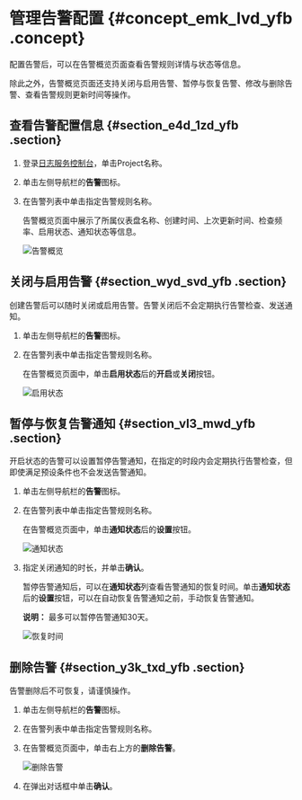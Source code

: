# 管理告警配置 {#concept_emk_lvd_yfb .concept}

配置告警后，可以在告警概览页面查看告警规则详情与状态等信息。

除此之外，告警概览页面还支持关闭与启用告警、暂停与恢复告警、修改与删除告警、查看告警规则更新时间等操作。

## 查看告警配置信息 {#section_e4d_1zd_yfb .section}

1.  登录[日志服务控制台](https://sls.console.aliyun.com)，单击Project名称。
2.  单击左侧导航栏的**告警**图标。
3.  在告警列表中单击指定告警规则名称。

    告警概览页面中展示了所属仪表盘名称、创建时间、上次更新时间、检查频率、启用状态、通知状态等信息。

    ![告警概览](http://static-aliyun-doc.oss-cn-hangzhou.aliyuncs.com/assets/img/65187/156439162733234_zh-CN.png)


## 关闭与启用告警 {#section_wyd_svd_yfb .section}

创建告警后可以随时关闭或启用告警。告警关闭后不会定期执行告警检查、发送通知。

1.  单击左侧导航栏的**告警**图标。
2.  在告警列表中单击指定告警规则名称。

    在告警概览页面中，单击**启用状态**后的**开启**或**关闭**按钮。

    ![启用状态](http://static-aliyun-doc.oss-cn-hangzhou.aliyuncs.com/assets/img/65187/156439162753635_zh-CN.png)


## 暂停与恢复告警通知 {#section_vl3_mwd_yfb .section}

开启状态的告警可以设置暂停告警通知，在指定的时段内会定期执行告警检查，但即使满足预设条件也不会发送告警通知。

1.  单击左侧导航栏的**告警**图标。
2.  在告警列表中单击指定告警规则名称。

    在告警概览页面中，单击**通知状态**后的**设置**按钮。

    ![通知状态](http://static-aliyun-doc.oss-cn-hangzhou.aliyuncs.com/assets/img/65187/156439162753635_zh-CN.png)

3.  指定关闭通知的时长，并单击**确认**。

    暂停告警通知后，可以在**通知状态**列查看告警通知的恢复时间。单击**通知状态**后的**设置**按钮，可以在自动恢复告警通知之前，手动恢复告警通知。

    **说明：** 最多可以暂停告警通知30天。

    ![恢复时间](http://static-aliyun-doc.oss-cn-hangzhou.aliyuncs.com/assets/img/65187/156439162833237_zh-CN.png)


## 删除告警 {#section_y3k_txd_yfb .section}

告警删除后不可恢复，请谨慎操作。

1.  单击左侧导航栏的**告警**图标。
2.  在告警列表中单击指定告警规则名称。
3.  在告警概览页面中，单击右上方的**删除告警**。

    ![删除告警](http://static-aliyun-doc.oss-cn-hangzhou.aliyuncs.com/assets/img/65187/156439162753635_zh-CN.png)

4.  在弹出对话框中单击**确认**。

